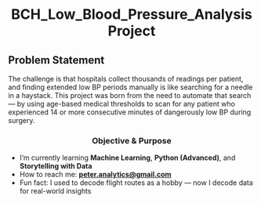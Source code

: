 <h1 align="center">BCH_Low_Blood_Pressure_Analysis Project</h1>

## Problem Statement
The challenge is that hospitals collect thousands of readings per patient, and finding extended low BP periods manually is like searching for a needle in a haystack. This project was born from the need to automate that search — by using age-based medical thresholds to scan for any patient who experienced 14 or more consecutive minutes of dangerously low BP during surgery.

<h3 align="center">Objective & Purpose</h3>

- I’m currently learning **Machine Learning**, **Python (Advanced)**, and **Storytelling with Data**
- How to reach me: **peter.analytics@gmail.com**
- Fun fact: I used to decode flight routes as a hobby — now I decode data for real-world insights
